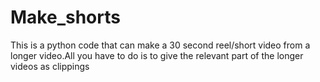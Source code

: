 # Make_shorts
This is a python code that can make a 30 second reel/short video from a longer video.All you have to do is to give the relevant part of the longer videos as clippings
